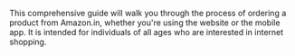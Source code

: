 This comprehensive guide will walk you through the process of ordering a product from Amazon.in, whether you're using the website or the mobile app. It is intended for individuals of all ages who are interested in internet shopping. 
